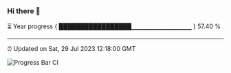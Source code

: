 ### Hi there 👋

⏳ Year progress { █████████████████▁▁▁▁▁▁▁▁▁▁▁▁▁ } 57.40 %

---

⏰ Updated on Sat, 29 Jul 2023 12:18:00 GMT

![Progress Bar CI](https://github.com/liununu/liununu/workflows/Progress%20Bar%20CI/badge.svg)
